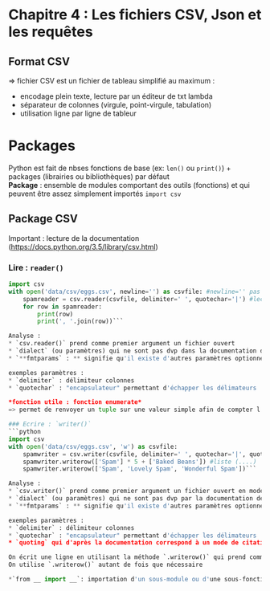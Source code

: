 # Chapitre 4 : Les fichiers CSV, Json et les requêtes

## Format CSV
=> fichier CSV est un fichier de tableau simplifié au maximum :
* encodage plein texte, lecture par un éditeur de txt lambda
* séparateur de colonnes (virgule, point-virgule, tabulation)
* utilisation ligne par ligne de tableur

# Packages
Python est fait de nbses fonctions de base (ex: `len()` ou `print()`) + packages (librairies ou bibliothèques) par défaut  
**Package** : ensemble de modules comportant des outils (fonctions) et qui peuvent être assez simplement importés
`import csv`

## Package CSV
Important : lecture de la documentation (https://docs.python.org/3.5/library/csv.html)
### Lire : `reader()`
```python
import csv
with open('data/csv/eggs.csv', newline='') as csvfile: #newline='' pas important, peu utilisé
    spamreader = csv.reader(csvfile, delimiter=' ', quotechar='|') #lecteur de fichier csv (parcer : lire un format et l'interpréter en langage informatique)
    for row in spamreader:
        print(row)
        print(', '.join(row))```

Analyse :
* `csv.reader()` prend comme premier argument un fichier ouvert
* `dialect` (ou paramètres) qui ne sont pas dvp dans la documentation de la fonction elle-même
* `**fmtparams` : ** signifie qu'il existe d'autres paramètres optionnels nominatifs

exemples paramètres :
* `delimiter` : délimiteur colonnes
* `quotechar` : "encapsulateur" permettant d'échapper les délimateurs

*fonction utile : fonction enumerate*  
=> permet de renvoyer un tuple sur une valeur simple afin de compter l'index de l'objet parcouru

### Ecrire : `writer()`  
```python
import csv
with open('data/csv/eggs.csv', 'w') as csvfile:
    spamwriter = csv.writer(csvfile, delimiter=' ', quotechar='|', quoting=csv.QUOTE_MINIMAL) #quoting : permet au csv comment il est rédigé
    spamwriter.writerow(['Spam'] * 5 + ['Baked Beans']) #liste (....)
    spamwriter.writerow(['Spam', 'Lovely Spam', 'Wonderful Spam'])```

Analyse :
* `csv.writer()` prend comme premier argument un fichier ouvert en mode écriture
* `dialect` (ou paramètres) qui ne sont pas dvp par la documentation de la fonction elle-même
* `**fmtparams` : ** signifie qu'il existe d'autres paramètres optionnels nominatifs.

exemples paramètres :
* `delimiter` : délimiteur colonnes
* `quotechar` : "encapsulateur" permettant d'échapper les délimateurs
* `quoting` qui d'après la documentation correspond à un mode de citation minimal (Utilisation des quotechar que lorsque cela est nécessaire.

On écrit une ligne en utilisant la méthode `.writerow()` qui prend comme argument une liste  
On utilise `.writerow()` autant de fois que nécessaire

*`from __ import __`: importation d'un sous-module ou d'une sous-fonction en particulier
